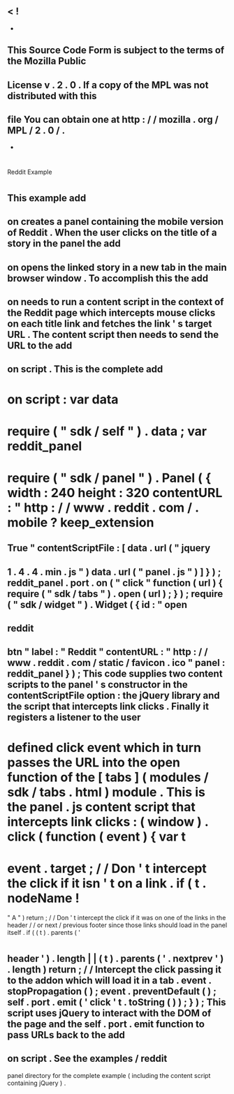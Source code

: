<
!
-
-
This
Source
Code
Form
is
subject
to
the
terms
of
the
Mozilla
Public
-
License
v
.
2
.
0
.
If
a
copy
of
the
MPL
was
not
distributed
with
this
-
file
You
can
obtain
one
at
http
:
/
/
mozilla
.
org
/
MPL
/
2
.
0
/
.
-
-
>
#
Reddit
Example
#
This
example
add
-
on
creates
a
panel
containing
the
mobile
version
of
Reddit
.
When
the
user
clicks
on
the
title
of
a
story
in
the
panel
the
add
-
on
opens
the
linked
story
in
a
new
tab
in
the
main
browser
window
.
To
accomplish
this
the
add
-
on
needs
to
run
a
content
script
in
the
context
of
the
Reddit
page
which
intercepts
mouse
clicks
on
each
title
link
and
fetches
the
link
'
s
target
URL
.
The
content
script
then
needs
to
send
the
URL
to
the
add
-
on
script
.
This
is
the
complete
add
-
on
script
:
var
data
=
require
(
"
sdk
/
self
"
)
.
data
;
var
reddit_panel
=
require
(
"
sdk
/
panel
"
)
.
Panel
(
{
width
:
240
height
:
320
contentURL
:
"
http
:
/
/
www
.
reddit
.
com
/
.
mobile
?
keep_extension
=
True
"
contentScriptFile
:
[
data
.
url
(
"
jquery
-
1
.
4
.
4
.
min
.
js
"
)
data
.
url
(
"
panel
.
js
"
)
]
}
)
;
reddit_panel
.
port
.
on
(
"
click
"
function
(
url
)
{
require
(
"
sdk
/
tabs
"
)
.
open
(
url
)
;
}
)
;
require
(
"
sdk
/
widget
"
)
.
Widget
(
{
id
:
"
open
-
reddit
-
btn
"
label
:
"
Reddit
"
contentURL
:
"
http
:
/
/
www
.
reddit
.
com
/
static
/
favicon
.
ico
"
panel
:
reddit_panel
}
)
;
This
code
supplies
two
content
scripts
to
the
panel
'
s
constructor
in
the
contentScriptFile
option
:
the
jQuery
library
and
the
script
that
intercepts
link
clicks
.
Finally
it
registers
a
listener
to
the
user
-
defined
click
event
which
in
turn
passes
the
URL
into
the
open
function
of
the
[
tabs
]
(
modules
/
sdk
/
tabs
.
html
)
module
.
This
is
the
panel
.
js
content
script
that
intercepts
link
clicks
:
(
window
)
.
click
(
function
(
event
)
{
var
t
=
event
.
target
;
/
/
Don
'
t
intercept
the
click
if
it
isn
'
t
on
a
link
.
if
(
t
.
nodeName
!
=
"
A
"
)
return
;
/
/
Don
'
t
intercept
the
click
if
it
was
on
one
of
the
links
in
the
header
/
/
or
next
/
previous
footer
since
those
links
should
load
in
the
panel
itself
.
if
(
(
t
)
.
parents
(
'
#
header
'
)
.
length
|
|
(
t
)
.
parents
(
'
.
nextprev
'
)
.
length
)
return
;
/
/
Intercept
the
click
passing
it
to
the
addon
which
will
load
it
in
a
tab
.
event
.
stopPropagation
(
)
;
event
.
preventDefault
(
)
;
self
.
port
.
emit
(
'
click
'
t
.
toString
(
)
)
;
}
)
;
This
script
uses
jQuery
to
interact
with
the
DOM
of
the
page
and
the
self
.
port
.
emit
function
to
pass
URLs
back
to
the
add
-
on
script
.
See
the
examples
/
reddit
-
panel
directory
for
the
complete
example
(
including
the
content
script
containing
jQuery
)
.
